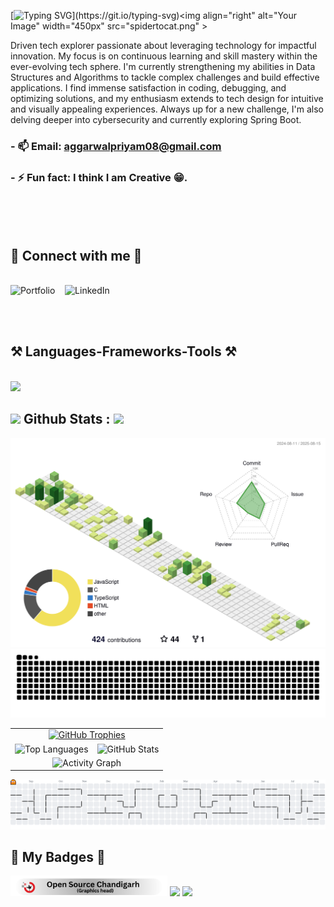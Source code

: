 

[![Typing SVG](https://readme-typing-svg.herokuapp.com?font=Noto+Sans+Display&weight=600&size=40&pause=600&color=F7F7F7&background=FFFFFF00&vCenter=true&random=false&width=503&height=65&lines=Hi+There+%F0%9F%91%8B!;I+am+Priyam+Aggarwal.)](https://git.io/typing-svg)<img align="right" alt="Your Image" width="450px"  src="spidertocat.png" >

Driven tech explorer passionate about leveraging technology for impactful innovation. My focus is on continuous learning and skill mastery within the ever-evolving tech sphere. I'm currently strengthening my abilities in Data Structures and Algorithms to tackle complex challenges and build effective applications. I find immense satisfaction in coding, debugging, and optimizing solutions, and my enthusiasm extends to tech design for intuitive and visually appealing experiences. Always up for a new challenge, I'm also delving deeper into cybersecurity and currently exploring Spring Boot.
### - 📫 Email: **aggarwalpriyam08@gmail.com**
### - ⚡ Fun fact: **I think I am Creative 😁.**

 <br><br><br>

<h2 >🤝 Connect with me 🤝</h2>
<br/>
<a href="https://itspriyam.vercel.app/" target="_blank" style="text-decoration: none;">
    <img src="https://img.shields.io/badge/Portfolio-%23000000.svg?style=for-the-badge&logo=web&logoColor=white" alt="Portfolio">
  </a>&nbsp&nbsp;
  <a href="https://www.linkedin.com/in/priyamaggarwal" target="_blank" style="text-decoration: none;">
  <img src="https://img.shields.io/badge/LinkedIn-%230077B5.svg?style=for-the-badge&logo=linkedin&logoColor=white" alt="LinkedIn">
</a>

 <br><br>


<h2 >⚒️ Languages-Frameworks-Tools ⚒️</h2>
<br/>
<img src="https://skillicons.dev/icons?i=javascript,python,c,cpp,java,bash,react,redux,html,css,bootstrap,tailwind,nodejs,express,spring,flask,graphql,mongodb,postgresql,sqlite,firebase,git,github,npm,maven,postman,vercel,vscode,eclipse,idea,scikitlearn,hibernate,jest,figma"/>
</div>

<br>

## <img width="40px"  src="https://img.shields.io/badge/-100000?logo=github&logoColor=white"/> Github Stats :  <img width="40px"  src="https://img.shields.io/badge/-100000?logo=github&logoColor=white"/>
<picture>
  <source media="(prefers-color-scheme: dark)" srcset="profile-3d-contrib/profile-night-green.svg" />
  <source media="(prefers-color-scheme: light)" srcset="profile-3d-contrib/profile-green-animate.svg" />
  <img alt="GitHub 3D Contributions" src="profile-3d-contrib/profile-green-animate.svg" />
</picture>

<picture>
  <source media="(prefers-color-scheme: dark)" srcset="https://raw.githubusercontent.com/priyamaggarwal18/priyamaggarwal18/output/github-snake-dark.svg" />
  <source media="(prefers-color-scheme: light)" srcset="https://raw.githubusercontent.com/priyamaggarwal18/priyamaggarwal18/output/github-snake.svg" />
  <img alt="github-snake" src="https://raw.githubusercontent.com/priyamaggarwal18/priyamaggarwal18/output/github-snake.svg" />
</picture>
<table>
  <tr>
    <td colspan="2" align="center">
      <a href="https://github.com/ryo-ma/github-profile-trophy">
        <img src="https://github-profile-trophy.vercel.app/?username=priyamaggarwal18&theme=dracula&title=-Reviews" alt="GitHub Trophies" />
      </a>
    </td>
  </tr>
  <tr>
    <td align="center">
      <img src="https://github-readme-stats.vercel.app/api/top-langs?username=priyamaggarwal18&show_icons=true&locale=en&layout=donut&theme=radical" alt="Top Languages" />
    </td>
    <td align="center">
      <img src="https://github-readme-stats.vercel.app/api?username=priyamaggarwal18&show_icons=true&locale=en&theme=algolia" alt="GitHub Stats" />
    </td>
  </tr>
  <tr>
    <td colspan="2" align="center">
   <img src="https://github-readme-activity-graph.vercel.app/graph?username=priyamaggarwal18&radius=16&theme=high-contrast&area=true&order=5&custom_title=Activity%20Contributions%20Graph&line=00ff00&area_color=005f99&bg_color=000000&hide_border=true" alt="Activity Graph" />
    </td>
  </tr>
</table>

<picture>
  <source media="(prefers-color-scheme: dark)" srcset="https://raw.githubusercontent.com/priyamaggarwal18/priyamaggarwal18/main/pacman-contribution-graph-dark.svg">
  <source media="(prefers-color-scheme: light)" srcset="https://raw.githubusercontent.com/priyamaggarwal18/priyamaggarwal18/main/pacman-contribution-graph.svg">
  <img alt="pacman contribution graph" src="https://raw.githubusercontent.com/priyamaggarwal18/priyamaggarwal18/main/pacman-contribution-graph.svg">
</picture>

<h2 >💫 My Badges 💫</h2>
<p>
<img height="33px" src="open.svg"/>
<img height="30px" src="https://ziadoua.github.io/m3-Markdown-Badges/badges/Hacktoberfest2023/hacktoberfest20232.svg"/>
<img src="https://holopin.me/priyamaggarwal18"/>
</p>




